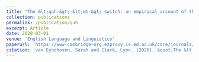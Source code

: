 ```yaml
---
title: "The &lt;quh-&gt;-&lt;wh-&gt; switch: an empirical account of the anglicisation of a Scots variant in Scotland during the sixteenth and seventeenth centuries"
collection: publications
permalink: /publication/quh
excerpt: Article
date: 2020-03-01
venue: 'English Language and Linguistics'
paperurl: 'https://www-cambridge-org.ezproxy.is.ed.ac.uk/core/journals/english-language-and-linguistics/article/quhwh-switch-an-empirical-account-of-the-anglicisation-of-a-scots-variant-in-scotland-during-the-sixteenth-and-seventeenth-centuries/7F8BDD1B6FB15E209D5662A47C1C78E8'
citation: 'van Eyndhoven, Sarah and Clark, Lynn. (2020). &quot;The &lt;quh-&gt;-&lt;wh-&gt; switch: an empirical account of the anglicisation of a Scots variant in Scotland during the sixteenth and seventeenth centuries.&quot; <i>English Language and Linguistics</i>. 24(1).'
---
```


